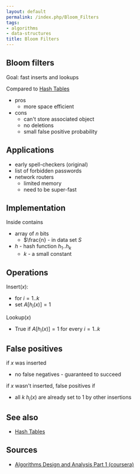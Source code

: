 ```yaml
---
layout: default
permalink: /index.php/Bloom_Filters
tags:
- algorithms
- data-structures
title: Bloom Filters
---
```

## Bloom filters
Goal: fast inserts and lookups

Compared to [Hash Tables](Hash_Tables)
- pros
  - more space efficient
- cons
  - can't store associated object
  - no deletions
  - small false positive probability


## Applications
- early spell-checkers (original)
- list of forbidden passwords
- network routers
  - limited memory
  - need to be super-fast


## Implementation
Inside contains 
- array of $n$ bits
  - $\frac{n}  - in data set $S$
- $h$ - hash function $h_1..h_k$
  - $k$ - a small constant


## Operations
Insert($x$):
- for $i = 1..k$
- set $A[h_i(x)] = 1$

Lookup($x$)
- True if $A[h_i(x)] = 1$ for every $i = 1..k$


## False positives
if $x$ was inserted
- no false negatives - guaranteed to succeed

if $x$ wasn't inserted, false positives if
- all $k$ $h_i(x)$ are already set to 1 by other insertions


## See also
- [Hash Tables](Hash_Tables)

## Sources
- [Algorithms Design and Analysis Part 1 (coursera)](Algorithms_Design_and_Analysis_Part_1_(coursera))
